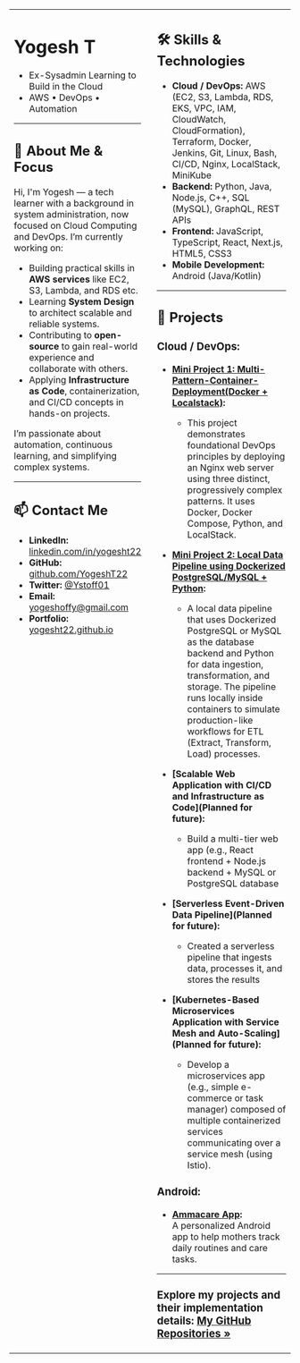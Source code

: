 <table width="100%">
<tr>
<td width="45%" valign="top">

<!-- LEFT COLUMN: ABOUT, INTRO, CONTACT -->

# Yogesh T
* Ex-Sysadmin Learning to Build in the Cloud  
* AWS • DevOps • Automation 

---

## 👋 About Me & Focus

Hi, I'm Yogesh — a tech learner with a background in system administration, now focused on Cloud Computing and DevOps. I’m currently working on:

* Building practical skills in **AWS services** like EC2, S3, Lambda, and RDS etc.  
* Learning **System Design** to architect scalable and reliable systems.  
* Contributing to **open-source** to gain real-world experience and collaborate with others.  
* Applying **Infrastructure as Code**, containerization, and CI/CD concepts in hands-on projects.

I’m passionate about automation, continuous learning, and simplifying complex systems.

---

## 📫 Contact Me

* **LinkedIn:** [linkedin.com/in/yogesht22](https://linkedin.com/in/yogesht22)  
* **GitHub:** [github.com/YogeshT22](https://github.com/YogeshT22)  
* **Twitter:** [@Ystoff01](https://twitter.com/Ystoff01)  
* **Email:** [yogeshoffy@gmail.com](mailto:yogeshoffy@gmail.com)  
* **Portfolio:** [yogesht22.github.io](https://yogesht22.github.io/)

</td>
<td width="55%" valign="top" style="padding-left: 20px;">

<!-- RIGHT COLUMN: SKILLS, PROJECTS -->

## 🛠️ Skills & Technologies

*   **Cloud / DevOps:**
    AWS (EC2, S3, Lambda, RDS, EKS, VPC, IAM, CloudWatch, CloudFormation), Terraform, Docker, Jenkins, Git, Linux, Bash, CI/CD, Nginx, LocalStack, MiniKube
*   **Backend:**
    Python, Java, Node.js, C++, SQL (MySQL), GraphQL, REST APIs
*   **Frontend:**
    JavaScript, TypeScript, React, Next.js, HTML5, CSS3
*   **Mobile Development:**
    Android (Java/Kotlin)

---

## 🚀 Projects

### Cloud / DevOps:

* **[Mini Project 1: Multi-Pattern-Container-Deployment(Docker + Localstack)](https://github.com/YogeshT22/Multi-Pattern-Container-Deployment):**
    * This project demonstrates foundational DevOps principles by deploying an Nginx web server using three distinct, progressively complex patterns. It uses Docker, Docker Compose, Python, and LocalStack.
 
* **[Mini Project 2: Local Data Pipeline using Dockerized PostgreSQL/MySQL + Python]():**
    * A local data pipeline that uses Dockerized PostgreSQL or MySQL as the database backend and Python for data ingestion, transformation, and storage. The pipeline runs locally inside containers to simulate production-like workflows for ETL (Extract, Transform, Load) processes.

* **[Scalable Web Application with CI/CD and Infrastructure as Code](Planned for future):**  
    * Build a multi-tier web app (e.g., React frontend + Node.js backend + MySQL or PostgreSQL database 

* **[Serverless Event-Driven Data Pipeline](Planned for future):**  
    * Created a serverless pipeline that ingests data, processes it, and stores the results

* **[Kubernetes-Based Microservices Application with Service Mesh and Auto-Scaling](Planned for future):**  
    * Develop a microservices app (e.g., simple e-commerce or task manager) composed of multiple containerized services communicating over a service mesh (using Istio).

### Android:

* **[Ammacare App](https://github.com/YogeshT22/Ammacare-Android-App.git):**  
  A personalized Android app to help mothers track daily routines and care tasks.
---
### **Explore my projects and their implementation details:** [My GitHub Repositories »](https://github.com/YogeshT22?tab=repositories)

</td>
</tr>
</table>
